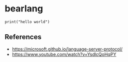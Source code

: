 # bearlang

```
print("hello world")
```

## References

- https://microsoft.github.io/language-server-protocol/
- https://www.youtube.com/watch?v=YsdlcQoHqPY
